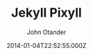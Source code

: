 ---
title: Jekyll Pixyll
github: 'https://github.com/johnotander/pixyll'
demo: 'https://pixyll.com'
author: John Otander
ssg:
  - Jekyll
cms:
  - No Cms
date: 2014-01-04T22:52:55.000Z
github_branch: master
description: 'A simple, beautiful Jekyll theme that''s mobile first'
stale: false
disabled: true
disabled_reason: demo url not found
---